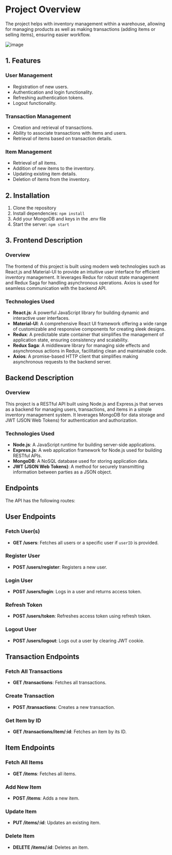# Project Overview
The project helps with inventory management within a warehouse, allowing for managing products as well as making transactions (adding items or selling items), ensuring easier workflow.

![image](https://github.com/petark7/inventory-management/assets/73505122/75eb8c9f-ddb3-434e-af06-0568a59e364b)

## 1. Features

### User Management
- Registration of new users.
- Authentication and login functionality.
- Refreshing authentication tokens.
- Logout functionality.

### Transaction Management
- Creation and retrieval of transactions.
- Ability to associate transactions with items and users.
- Retrieval of items based on transaction details.

### Item Management
- Retrieval of all items.
- Addition of new items to the inventory.
- Updating existing item details.
- Deletion of items from the inventory.

## 2. Installation

1. Clone the repository
2. Install dependencies: `npm install`
3. Add your MongoDB and keys in the .env file
4. Start the server: `npm start`

## 3. Frontend Description

### Overview

The frontend of this project is built using modern web technologies such as React.js and Material-UI to provide an intuitive user interface for efficient inventory management. It leverages Redux for robust state management and Redux Saga for handling asynchronous operations. Axios is used for seamless communication with the backend API.

### Technologies Used

- **React.js**: A powerful JavaScript library for building dynamic and interactive user interfaces.
- **Material-UI**: A comprehensive React UI framework offering a wide range of customizable and responsive components for creating sleek designs.
- **Redux**: A predictable state container that simplifies the management of application state, ensuring consistency and scalability.
- **Redux Saga**: A middleware library for managing side effects and asynchronous actions in Redux, facilitating clean and maintainable code.
- **Axios**: A promise-based HTTP client that simplifies making asynchronous requests to the backend server.

## Backend Description

### Overview

This project is a RESTful API built using Node.js and Express.js that serves as a backend for managing users, transactions, and items in a simple inventory management system. It leverages MongoDB for data storage and JWT (JSON Web Tokens) for authentication and authorization.

### Technologies Used

- **Node.js**: A JavaScript runtime for building server-side applications.
- **Express.js**: A web application framework for Node.js used for building RESTful APIs.
- **MongoDB**: A NoSQL database used for storing application data.
- **JWT (JSON Web Tokens)**: A method for securely transmitting information between parties as a JSON object.

## Endpoints

The API has the following routes:
## User Endpoints

### Fetch User(s)
- **GET /users**: Fetches all users or a specific user if `userID` is provided.

### Register User
- **POST /users/register**: Registers a new user.

### Login User
- **POST /users/login**: Logs in a user and returns access token.

### Refresh Token
- **POST /users/token**: Refreshes access token using refresh token.

### Logout User
- **POST /users/logout**: Logs out a user by clearing JWT cookie.

## Transaction Endpoints

### Fetch All Transactions
- **GET /transactions**: Fetches all transactions.

### Create Transaction
- **POST /transactions**: Creates a new transaction.

### Get Item by ID
- **GET /transactions/item/:id**: Fetches an item by its ID.

## Item Endpoints

### Fetch All Items
- **GET /items**: Fetches all items.

### Add New Item
- **POST /items**: Adds a new item.

### Update Item
- **PUT /items/:id**: Updates an existing item.

### Delete Item
- **DELETE /items/:id**: Deletes an item.

